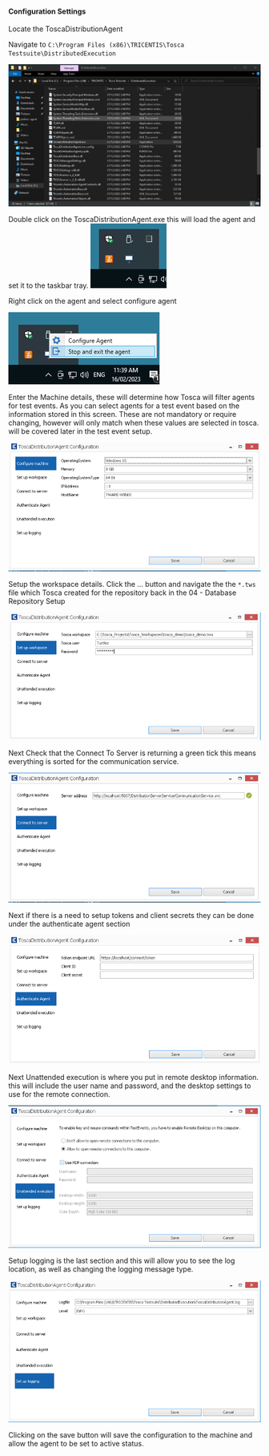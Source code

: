 
#### Configuration Settings

Locate the ToscaDistributionAgent

Navigate to ```C:\Program Files (x86)\TRICENTIS\Tosca Testsuite\DistributedExecution```

![](./img/Pasted%20image%2020230216113750.png)

Double click on the ToscaDistributionAgent.exe this will load the agent and set it to the taskbar tray.
![](./img/Pasted%20image%2020230216113920.png)

Right click on the agent and select configure agent

![](./img/Pasted%20image%2020230216114003.png)

Enter the Machine details, these will determine how Tosca will filter agents for test events. As you can select agents for a test event based on the information stored in this screen. These are not mandatory or require changing, however will only match when these values are selected in tosca. will be covered later in the test event setup.

![](./img/Pasted%20image%2020230216114034.png)

Setup the workspace details. Click the ... button and navigate the the `*.tws` file which Tosca created for the repository back in the 04 - Database Repository Setup

![](./img/Pasted%20image%2020230216114119.png)

Next Check that the Connect To Server is returning a green tick this means everything is sorted for the communication service.

![](./img/Pasted%20image%2020230216114135.png)

Next if there is a need to setup tokens and client secrets they can be done under the authenticate agent section

![](./img/Pasted%20image%2020230216114151.png)

Next Unattended execution is where you put in remote desktop information. this will include the user name and password, and the desktop settings to use for the remote connection.

![](./img/Pasted%20image%2020230216114213.png)

Setup logging is the last section and this will allow you to see the log location, as well as changing the logging message type.

![](./img/Pasted%20image%2020230216114226.png)

Clicking on the save button will save the configuration to the machine and allow the agent to be set to active status.